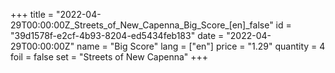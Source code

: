 +++
title = "2022-04-29T00:00:00Z_Streets_of_New_Capenna_Big_Score_[en]_false"
id = "39d1578f-e2cf-4b93-8204-ed5434feb183"
date = "2022-04-29T00:00:00Z"
name = "Big Score"
lang = ["en"]
price = "1.29"
quantity = 4
foil = false
set = "Streets of New Capenna"
+++
